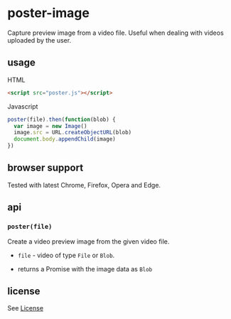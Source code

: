 # poster-image

Capture preview image from a video file. Useful when dealing with videos uploaded by the user.

## usage

HTML
```html
<script src="poster.js"></script>
```

Javascript
```js
poster(file).then(function(blob) {
  var image = new Image()
  image.src = URL.createObjectURL(blob)
  document.body.appendChild(image)
})
```

## browser support

Tested with latest Chrome, Firefox, Opera and Edge.

## api

### `poster(file)`

Create a video preview image from the given video file.

* `file` - video of type `File` or `Blob`.

* returns a Promise with the image data as `Blob`

## license

See [License](LICENSE)
